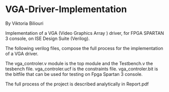 # VGA-Driver-Implementation

By Viktoria Biliouri

Implementation of a VGA (Video Graphics Array ) driver, for FPGA SPARTAN 3 console, on ISE Design Suite (Verilog). 

The following verilog files, compose the full process for the implementation of a VGA driver. 

The vga_controler.v module is the top module and the Testbench.v the tesbench file. 
vga_controler.ucf is the constraints file. 
vga_controler.bit is the bitfile that can be used for testing on Fpga Spartan 3 console.

The full process of the project is described analytically in Report.pdf

